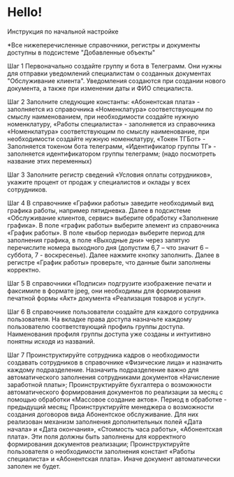 # Hello!

Инструкция по начальной настройке

*Все нижеперечисленные справочники, регистры и документы доступны в подсистеме "Добавленные объекты"

Шаг 1
Первоначально создайте группу и бота в Телеграмм. Они нужны для отправки уведомлений специалистам о созданных документах "Обслуживание клиента". Уведомления создаются при создании нового документа, а также при изменении даты и ФИО специалиста.

Шаг 2
Заполните следующие константы: «Абонентская плата» - заполняется из справочника «Номенклатура» соответствующим по смыслу наименованием, при необходимости создайте нужную номенклатуру, «Работы специалиста» - заполняется из справочника «Номенклатура» соответствующим по смыслу наименование, при необходимости создайте нужную номенклатуру, «Токен ТГБот» - Заполняется токеном бота телеграмм, «Идентификатор группы ТГ» - заполняется идентификатором группы телеграмм;  (надо посмотреть название этих переменных)

Шаг 3
Заполните регистр сведений «Условия оплаты сотрудников», укажите процент от продаж у специалистов и оклады у всех сотрудников.

Шаг 4
В справочнике «Графики работы» заведите необходимый вид графика работы, например пятидневка. Далее в подсистеме «Обслуживание клиентов, сервис» выберите обработку «Заполнение графика». В поле «график работы» выберите элемент из справочника «График работы». В поле «выбор периода» выберите период для заполнения графика, в поле «Выходные дни» через запятую перечислите номера выходного дня (допустим 6,7 – что значит 6 – суббота, 7 - воскресенье). Далее нажмите кнопку заполнить. Далее в регистре «График работы» проверьте, что данные были заполнены корректно. 

Шаг 5
В справочники «Подписи» подгрузите изображение печати и факсимиле в формате jpeg, они необходимы для формирования печатной формы «Акт» документа «Реализация товаров и услуг».

Шаг 6
В справочнике пользователи создайте для каждого сотрудника пользователя. На вкладке права доступа назначьте каждому пользователю соответствующий профиль группы доступа. Наименования профиля группы доступа уже созданы и интуитивно понятны исходя из названий.

Шаг 7
Проинструктируйте сотрудника кадров о необходимости создавать сотрудников в справочнике «Физические лица» и назначить каждому подразделение. Назначить подразделение важно для автоматического заполнения сотрудниками документов «Начисление заработной платы»;
Проинструктируйте бухгалтера о возможности автоматического формирования документов по реализации за месяц с помощью обработки «Массовое создание актов». Период в обработке - предыдущий месяц;
Проинструктируйте менеджера о возможности создания договоров вида Абонентское обслуживание. Для них реализован механизм заполнения дополнительных полей «Дата начала» и «Дата окончания», «Стоимость часа работы», «Абонентская плата». Эти поля должны быть заполнены для корректного формирования документов реализации;
Проинструктируйте пользователя о необходимости заполнения констант «Работы специалиста» и «Абонентская плата». Иначе документ автоматически заполен не будет.
